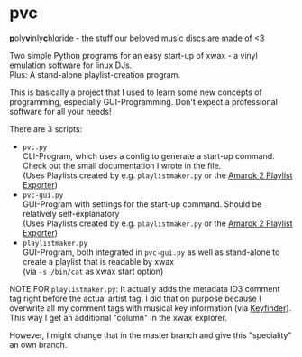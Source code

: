 # pvc
**p**oly**v**inly**c**hloride - the stuff our beloved music discs are made of <3

Two simple Python programs for an easy start-up of xwax - a vinyl emulation software for linux DJs.  
Plus: A stand-alone playlist-creation program.

This is basically a project that I used to learn some new concepts of programming, especially GUI-Programming. Don't expect a professional software for all your needs!

There are 3 scripts:

* `pvc.py`  
  CLI-Program, which uses a config to generate a start-up command. Check out the small documentation I wrote in the file.  
  (Uses Playlists created by e.g. `playlistmaker.py` or the [Amarok 2 Playlist Exporter](http://wiki.xwax.org/xwax_playlist_exporter))
* `pvc-gui.py`  
  GUI-Program with settings for the start-up command. Should be relatively self-explanatory  
  (Uses Playlists created by e.g. `playlistmaker.py` or the [Amarok 2 Playlist Exporter](http://wiki.xwax.org/xwax_playlist_exporter))
* `playlistmaker.py`  
  GUI-Program, both integrated in `pvc-gui.py` as well as stand-alone to create a playlist that is readable by xwax  
  (via `-s /bin/cat` as xwax start option)

NOTE FOR `playlistmaker.py`:
It actually adds the metadata ID3 comment tag right before the actual artist tag. I did that on purpose because I overwrite all my comment tags with musical key information (via [Keyfinder](http://www.ibrahimshaath.co.uk/keyfinder/)). This way I get an additional "column" in the xwax explorer.

However, I might change that in the master branch and give this "speciality" an own branch.
